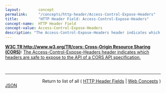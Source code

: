 ```yaml
---
layout:        concept
permalink:     "/concepts/http-header/Access-Control-Expose-Headers"
title:         "HTTP Header Field: Access-Control-Expose-Headers"
concept-name:  HTTP Header Field
concept-value: Access-Control-Expose-Headers
description: "The Access-Control-Expose-Headers header indicates which headers are safe to expose to the API of a CORS API specification."
---
```


**[W3C TR http://www.w3.org/TR/cors: Cross-Origin Resource Sharing (CORS)](/specs/W3C/TR/cors "This document defines a mechanism to enable client-side cross-origin requests. Specifications that enable an API to make cross-origin requests to resources can use the algorithms defined by this specification. If such an API is used on http://example.org resources, a resource on http://hello-world.example can opt in using the mechanism described by this specification (e.g., specifying Access-Control-Allow-Origin: http://example.org as response header), which would allow that resource to be fetched cross-origin from http://example.org."):** [The Access-Control-Expose-Headers header indicates which headers are safe to expose to the API of a CORS API specification.](http://www.w3.org/TR/cors/#access-control-expose-headers-response-header "Read documentation for HTTP Header Field &#34;Access-Control-Expose-Headers&#34;")

<br/>
<hr/>

<p style="float : left"><a href="./Access-Control-Expose-Headers.json" title="JSON representing this particular Web Concept value">JSON</a></p>
<p style="text-align: right">Return to list of all ( <a href="../http-header/">HTTP Header Fields</a> | <a href="../">Web Concepts</a> )</p>
